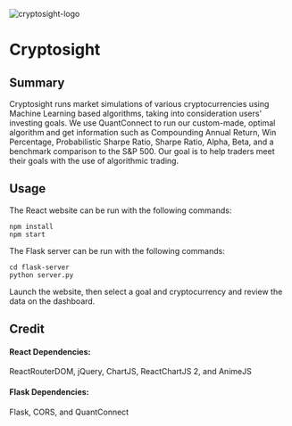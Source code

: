 ![cryptosight-logo](https://github.com/Shreepaad/CryptoSight/assets/85477483/9055a7b0-5b3f-48e2-b3fa-e2ea5007888e)
# Cryptosight

## Summary
Cryptosight runs market simulations of various cryptocurrencies using Machine Learning based algorithms, taking into consideration users' investing goals. We use QuantConnect to run our custom-made, optimal algorithm and get information such as Compounding Annual Return, Win Percentage, Probabilistic Sharpe Ratio, Sharpe Ratio, Alpha, Beta, and a benchmark comparison to the S&P 500. Our goal is to help traders meet their goals with the use of algorithmic trading.


## Usage

The React website can be run with the following commands:
```
npm install
npm start
```
The Flask server can be run with the following commands:
```
cd flask-server
python server.py
```
Launch the website, then select a goal and cryptocurrency and review the data on the dashboard.

## Credit

#### React Dependencies:
ReactRouterDOM, jQuery, ChartJS, ReactChartJS 2, and AnimeJS 

#### Flask Dependencies:
Flask, CORS, and QuantConnect
